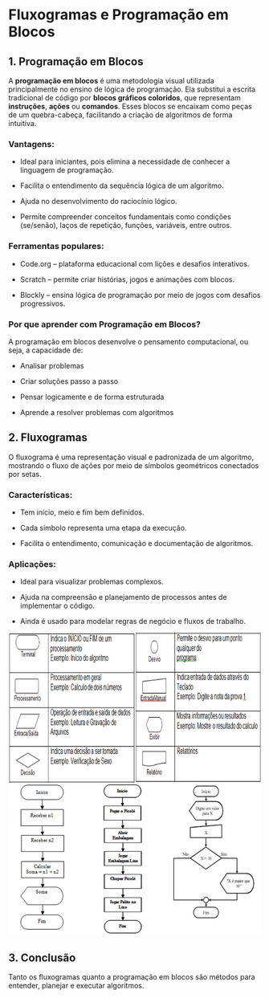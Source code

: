 # Fluxogramas e Programação em Blocos

## **1. Programação em Blocos**
A **programação em blocos** é uma metodologia visual utilizada principalmente no ensino de lógica de programação. Ela substitui a escrita tradicional de código por **blocos gráficos coloridos**, que representam **instruções**, **ações** ou **comandos**. Esses blocos se encaixam como peças de um quebra-cabeça, facilitando a criação de algoritmos de forma intuitiva.


### Vantagens:
- Ideal para iniciantes, pois elimina a necessidade de conhecer a linguagem de programação.

- Facilita o entendimento da sequência lógica de um algoritmo.

- Ajuda no desenvolvimento do raciocínio lógico.

- Permite compreender conceitos fundamentais como condições (se/senão), laços de repetição, funções, variáveis, entre outros.


### Ferramentas populares:
- Code.org – plataforma educacional com lições e desafios interativos.

- Scratch – permite criar histórias, jogos e animações com blocos.

- Blockly – ensina lógica de programação por meio de jogos com desafios progressivos.


### Por que aprender com Programação em Blocos?
A programação em blocos desenvolve o pensamento computacional, ou seja, a capacidade de:

- Analisar problemas

- Criar soluções passo a passo

- Pensar logicamente e de forma estruturada

- Aprende a resolver problemas com algoritmos


## **2. Fluxogramas**
O fluxograma é uma representação visual e padronizada de um algoritmo, mostrando o fluxo de ações por meio de símbolos geométricos conectados por setas.


### Características:
- Tem início, meio e fim bem definidos.

- Cada símbolo representa uma etapa da execução.

- Facilita o entendimento, comunicação e documentação de algoritmos.

### Aplicações:
- Ideal para visualizar problemas complexos.

- Ajuda na compreensão e planejamento de processos antes de implementar o código.

- Ainda é usado para modelar regras de negócio e fluxos de trabalho.

<div>
  <img src="../assets/fluxograma1.png" alt="Logo" height="300px"/>
</div>

<div>
  <img src="../assets/fluxograma2.png" alt="Logo" height="300px"/>
</div>

## 3. **Conclusão**
Tanto os fluxogramas quanto a programação em blocos são métodos para entender, planejar e executar algoritmos.

